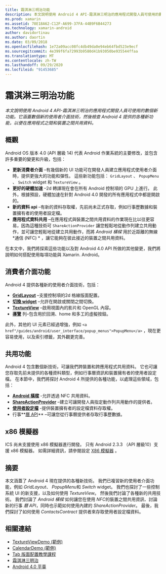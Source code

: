 ```yaml
---
title: 霜淇淋三明治功能
description: 本文說明使用 Android 4 API-霜淇淋三明治的應用程式開發人員可使用的數個新功能。 它涵蓋數個新的使用者介面技術，然後檢查 Android 4 提供的各種新功能，以便在應用程式之間和裝置之間共用資料。
ms.prod: xamarin
ms.assetid: 78E18A62-C12F-A699-37FA-44B9F6B44273
ms.technology: xamarin-android
author: davidortinau
ms.author: daortin
ms.date: 03/09/2018
ms.openlocfilehash: 1e72a09acc08fc4db49da0e94eb64fbd523e9ecf
ms.sourcegitcommit: 4e399f6fa72993b9580d41b93050be935544ffaa
ms.translationtype: MT
ms.contentlocale: zh-TW
ms.lasthandoff: 09/29/2020
ms.locfileid: "91453685"
---
```

# <a name="ice-cream-sandwich-features"></a>霜淇淋三明治功能

_本文說明使用 Android 4 API-霜淇淋三明治的應用程式開發人員可使用的數個新功能。它涵蓋數個新的使用者介面技術，然後檢查 Android 4 提供的各種新功能，以便在應用程式之間和裝置之間共用資料。_

## <a name="overview"></a>概觀

Android OS 版本 4.0 (API 層級 14) 代表 Android 作業系統的主要修改，並包含許多重要的變更和升級，包括：

- **更新消費者介面** –有幾個新的 UI 功能可在開發人員建立應用程式使用者介面時，提供更強大的功能和彈性。 這些新功能包括：  `GridLayout` 、  `PopupMenu` 、  `Switch` widget 和  `TextureView` 。
- **更好的硬體加速** –2d 轉譯現在會在所有 Android 控制項的 GPU 上進行。 此外，根據預設，硬體加速在針對 Android 4.0 開發的所有應用程式中都是開啟的。
- **新的資料 api** –有新的資料存取權，先前尚未正式存取，例如行事歷數據和裝置擁有者的使用者設定檔。
- **應用程式資料共用** –在應用程式與裝置之間共用資料的作業現在比以往更容易，因為這種技術可  `ShareActionProvider` 讓您輕鬆地從動作列建立共用動作，並可讓您輕鬆地從建立共用動作，而將  *Android 橫樑* 用於近距離的無線  *通信 (NFC) * ，讓它能夠在彼此接近的裝置之間共用資料。

在本文中，我們將探索這些功能以及對 Android 4.0 API 所做的其他變更，我們將說明如何搭配使用每項功能與 Xamarin. Android。

## <a name="user-interface-features"></a>消費者介面功能

Android 4 提供各種新的使用者介面技術，包括：

- **[GridLayout](~/android/user-interface/layouts/grid-layout.md)** –支援控制項的2d 格線版面配置。
- **[切換 widget](~/android/user-interface/controls/switch.md)** –允許在開啟或關閉之間切換。
- **[TextureView](~/android/user-interface/controls/texture-view.md)** –啟用視圖內的影片和 OpenGL 內容。
- **[導覽](~/android/user-interface/controls/navigation-bar.md)** 列–包含用於回溯、home 和多工的虛擬按鈕。

此外，其他的 UI 元素已經過增強，例如 `<a href"/guides/android/user_interface/popup_menus">PopupMenu</a>` ，現在更容易使用，以及索引標籤，其外觀更完善。

## <a name="sharing-features"></a>共用功能

Android 4 包含數個新技術，可讓我們跨裝置和跨應用程式共用資料。 它也可讓您存取先前未提供的各種資料類型，例如行事曆資訊和裝置擁有者的使用者設定檔。 在本節中，我們將探討 Android 4 所提供的各種功能，以處理這些領域，包括：

- **[Android 橫樑](~/android/platform/android-beam.md)** -允許透過 NFC 共用資料。
- **[ShareActionProvider](~/android/user-interface/controls/action-bar.md)** –建立可讓開發人員指定動作列共用動作的提供者。
- **[使用者設定檔](~/android/user-interface/user-profile.md)** -提供裝置擁有者的設定檔資料存取權。
- 行事**[曆 API](~/android/user-interface/controls/calendar.md)** –可讓您從行事曆提供者存取行事歷數據。

## <a name="x86-emulators"></a>x86 模擬器

ICS 尚未支援使用 x86 模擬器進行開發。 只有 Android 2.3.3 （API 層級10）支援 x86 模擬器。 如需詳細資訊，請參閱設定 [X86 模擬器](~/android/get-started/installation/android-emulator/index.md) 。

## <a name="summary"></a>摘要

本文涵蓋了 Android 4 現在提供的各種新技術。 我們已複習新的使用者介面功能，例如 *GridLayout*、 *PopupMenu*和 *Switch* widget。 我們也探討了一些控制系統 UI 的新支援，以及如何使用 *TextureView*。 然後我們討論了各種新的共用技術。 我們討論了 *Android 橫樑* 如何讓您在使用 *NFC*的裝置之間共用資訊、討論新的行事 *曆 API*，同時也示範如何使用內建的 *ShareActionProvider*。
最後，我們探討了如何使用 *ContactsContract* 提供者來存取使用者設定檔資料。

## <a name="related-links"></a>相關連結

- [TextureViewDemo (範例) ](/samples/xamarin/monodroid-samples/textureviewdemo)
- [CalendarDemo (範例) ](/samples/xamarin/monodroid-samples/calendardemo)
- [Tab 版面配置教學課程](~/android/user-interface/layouts/tab-layout/index.md)
- [霜淇淋三明治](https://developer.android.com/about/versions/android-4.0-highlights.html)
- [Android 4.0 平臺](https://developer.android.com/about/versions/android-4.0.html)
